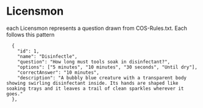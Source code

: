 # Licensmon

each Licensmon represents a question drawn from COS-Rules.txt. Each follows this pattern
```
  {
    "id": 1,
    "name": "Disinfectle",
    "question": "How long must tools soak in disinfectant?",
    "options": ["5 minutes", "10 minutes", "30 seconds", "Until dry"],
    "correctAnswer": "10 minutes",
    "description": "A bubbly blue creature with a transparent body showing swirling disinfectant inside. Its hands are shaped like soaking trays and it leaves a trail of clean sparkles wherever it goes."
  },
```